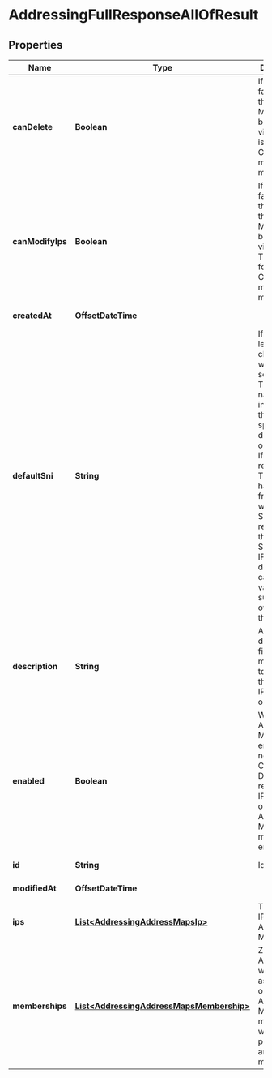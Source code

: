 

# AddressingFullResponseAllOfResult


## Properties

| Name | Type | Description | Notes |
|------------ | ------------- | ------------- | -------------|
|**canDelete** | **Boolean** | If set to false, then the Address Map cannot be deleted via API. This is true for Cloudflare-managed maps. |  [optional] [readonly] |
|**canModifyIps** | **Boolean** | If set to false, then the IPs on the Address Map cannot be modified via the API. This is true for Cloudflare-managed maps. |  [optional] [readonly] |
|**createdAt** | **OffsetDateTime** |  |  [optional] [readonly] |
|**defaultSni** | **String** | If you have legacy TLS clients which do not send the TLS server name indicator, then you can specify one default SNI on the map. If Cloudflare receives a TLS handshake from a client without an SNI, it will respond with the default SNI on those IPs. The default SNI can be any valid zone or subdomain owned by the account. |  [optional] |
|**description** | **String** | An optional description field which may be used to describe the types of IPs or zones on the map. |  [optional] |
|**enabled** | **Boolean** | Whether the Address Map is enabled or not. Cloudflare&#39;s DNS will not respond with IP addresses on an Address Map until the map is enabled. |  [optional] |
|**id** | **String** | Identifier |  [optional] [readonly] |
|**modifiedAt** | **OffsetDateTime** |  |  [optional] [readonly] |
|**ips** | [**List&lt;AddressingAddressMapsIp&gt;**](AddressingAddressMapsIp.md) | The set of IPs on the Address Map. |  [optional] |
|**memberships** | [**List&lt;AddressingAddressMapsMembership&gt;**](AddressingAddressMapsMembership.md) | Zones and Accounts which will be assigned IPs on this Address Map. A zone membership will take priority over an account membership. |  [optional] |



